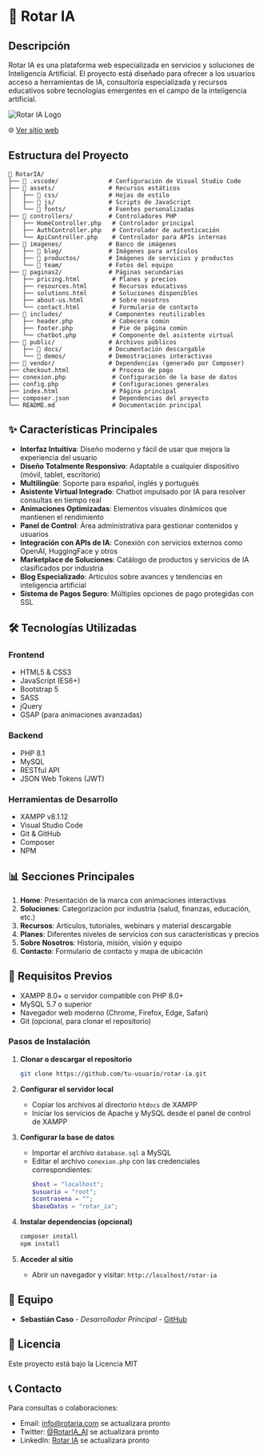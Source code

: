 # 🤖 Rotar IA

## Descripción
Rotar IA es una plataforma web especializada en servicios y soluciones de Inteligencia Artificial. El proyecto está diseñado para ofrecer a los usuarios acceso a herramientas de IA, consultoría especializada y recursos educativos sobre tecnologías emergentes en el campo de la inteligencia artificial.

![Rotar IA Logo](imagenes/logo.png)

🌐 [Ver sitio web](https://sebascaso2paginaweb2025.on.drv.tw/miweb/)

## Estructura del Proyecto

```
📂 RotarIA/
├── 📁 .vscode/              # Configuración de Visual Studio Code
├── 📁 assets/               # Recursos estáticos
│   ├── 📁 css/              # Hojas de estilo
│   ├── 📁 js/               # Scripts de JavaScript
│   └── 📁 fonts/            # Fuentes personalizadas
├── 📁 controllers/          # Controladores PHP
│   ├── HomeController.php   # Controlador principal
│   ├── AuthController.php   # Controlador de autenticación
│   └── ApiController.php    # Controlador para APIs internas
├── 📁 imagenes/             # Banco de imágenes
│   ├── 📁 blog/             # Imágenes para artículos
│   ├── 📁 productos/        # Imágenes de servicios y productos
│   └── 📁 team/             # Fotos del equipo
├── 📁 paginas2/             # Páginas secundarias
│   ├── pricing.html         # Planes y precios
│   ├── resources.html       # Recursos educativos
│   ├── solutions.html       # Soluciones disponibles
│   ├── about-us.html        # Sobre nosotros
│   └── contact.html         # Formulario de contacto
├── 📁 includes/             # Componentes reutilizables
│   ├── header.php           # Cabecera común
│   ├── footer.php           # Pie de página común
│   └── chatbot.php          # Componente del asistente virtual
├── 📁 public/               # Archivos públicos
│   ├── 📁 docs/             # Documentación descargable
│   └── 📁 demos/            # Demostraciones interactivas
├── 📁 vendor/               # Dependencias (generado por Composer)
├── checkout.html            # Proceso de pago
├── conexion.php             # Configuración de la base de datos
├── config.php               # Configuraciones generales
├── index.html               # Página principal
├── composer.json            # Dependencias del proyecto
└── README.md                # Documentación principal
```

## ✨ Características Principales

- **Interfaz Intuitiva**: Diseño moderno y fácil de usar que mejora la experiencia del usuario
- **Diseño Totalmente Responsivo**: Adaptable a cualquier dispositivo (móvil, tablet, escritorio)
- **Multilingüe**: Soporte para español, inglés y portugués
- **Asistente Virtual Integrado**: Chatbot impulsado por IA para resolver consultas en tiempo real
- **Animaciones Optimizadas**: Elementos visuales dinámicos que mantienen el rendimiento
- **Panel de Control**: Área administrativa para gestionar contenidos y usuarios
- **Integración con APIs de IA**: Conexión con servicios externos como OpenAI, HuggingFace y otros
- **Marketplace de Soluciones**: Catálogo de productos y servicios de IA clasificados por industria
- **Blog Especializado**: Artículos sobre avances y tendencias en inteligencia artificial
- **Sistema de Pagos Seguro**: Múltiples opciones de pago protegidas con SSL

## 🛠️ Tecnologías Utilizadas

### Frontend
- HTML5 & CSS3
- JavaScript (ES6+)
- Bootstrap 5
- SASS
- jQuery
- GSAP (para animaciones avanzadas)

### Backend
- PHP 8.1
- MySQL
- RESTful API
- JSON Web Tokens (JWT)

### Herramientas de Desarrollo
- XAMPP v8.1.12
- Visual Studio Code
- Git & GitHub
- Composer
- NPM

## 📊 Secciones Principales

1. **Home**: Presentación de la marca con animaciones interactivas
2. **Soluciones**: Categorización por industria (salud, finanzas, educación, etc.)
3. **Recursos**: Artículos, tutoriales, webinars y material descargable
4. **Planes**: Diferentes niveles de servicios con sus características y precios
5. **Sobre Nosotros**: Historia, misión, visión y equipo
6. **Contacto**: Formulario de contacto y mapa de ubicación

## 🚀  Requisitos Previos
- XAMPP 8.0+ o servidor compatible con PHP 8.0+
- MySQL 5.7 o superior
- Navegador web moderno (Chrome, Firefox, Edge, Safari)
- Git (opcional, para clonar el repositorio)

### Pasos de Instalación

1. **Clonar o descargar el repositorio**
   ```bash
   git clone https://github.com/tu-usuario/rotar-ia.git
   ```

2. **Configurar el servidor local**
   - Copiar los archivos al directorio `htdocs` de XAMPP
   - Iniciar los servicios de Apache y MySQL desde el panel de control de XAMPP

3. **Configurar la base de datos**
   - Importar el archivo `database.sql` a MySQL
   - Editar el archivo `conexion.php` con las credenciales correspondientes:
     ```php
     $host = "localhost";
     $usuario = "root";
     $contrasena = "";
     $baseDatos = "rotar_ia";
     ```

4. **Instalar dependencias (opcional)**
   ```bash
   composer install
   npm install
   ```

5. **Acceder al sitio**
   - Abrir un navegador y visitar: `http://localhost/rotar-ia`


## 👥 Equipo

- **Sebastián Caso** - *Desarrollador Principal* - [GitHub](https://github.com/sebascaso)

## 📄 Licencia

Este proyecto está bajo la Licencia MIT 

## 📞 Contacto

Para consultas o colaboraciones:
- Email: info@rotaria.com   se actualizara pronto
- Twitter: [@RotarIA_AI](https://twitter.com/RotarIA_AI)  se actualizara pronto 
- LinkedIn: [Rotar IA](https://linkedin.com/company/rotaria) se actualizara pronto
